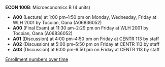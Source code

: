 **ECON 100B**: Microeconomics B (4 units)

- **A00** (Lecture) at 1:00 pm–1:50 pm on Monday, Wednesday, Friday at WLH 2001 by Tocoian, Oana (A06836052)
- **A00** (Final Exam) at 11:30 am–2:29 pm on Friday at WLH 2001 by Tocoian, Oana (A06836052)
- **A01** (Discussion) at 4:00 pm–4:50 pm on Friday at CENTR 113 by staff
- **A02** (Discussion) at 5:00 pm–5:50 pm on Friday at CENTR 113 by staff
- **A03** (Discussion) at 6:00 pm–6:50 pm on Friday at CENTR 113 by staff

[Enrollment numbers over time](./ECON100B.tsv)
